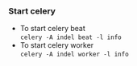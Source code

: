 ### Start celery
* To start celery beat \
```celery -A indel beat -l info```
* To start celery worker \
```celery -A indel worker -l info```